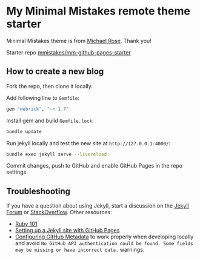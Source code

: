 # My Minimal Mistakes remote theme starter

Minimal Mistakes theme is from  [Michael Rose](https://mmistakes.github.io/minimal-mistakes/). Thank you!

Starter repo  [mmistakes/mm-github-pages-starter](https://github.com/mmistakes/mm-github-pages-starter/)


## How to create a new blog

Fork the repo, then clone it locally.

Add following line to `Gemfile`:
```bash
gem "webrick", "~> 1.7"
```

Install gem and build `Gemfile.lock`:
```bash
bundle update
```

Run jekyll locally and test the new site at `http://127.0.0.1:4000/`:
```bash
bundle exec jekyll serve --livereload
```

Commit changes, push to GitHub and enable GitHub Pages in the repo settings.






## Troubleshooting

If you have a question about using Jekyll, start a discussion on the [Jekyll Forum](https://talk.jekyllrb.com/) or [StackOverflow](https://stackoverflow.com/questions/tagged/jekyll). Other resources:

- [Ruby 101](https://jekyllrb.com/docs/ruby-101/)
- [Setting up a Jekyll site with GitHub Pages](https://jekyllrb.com/docs/github-pages/)
- [Configuring GitHub Metadata](https://github.com/jekyll/github-metadata/blob/master/docs/configuration.md#configuration) to work properly when developing locally and avoid `No GitHub API authentication could be found. Some fields may be missing or have incorrect data.` warnings.
